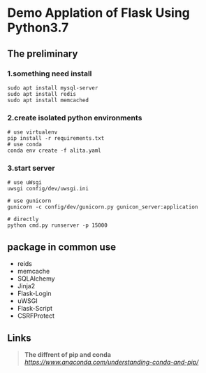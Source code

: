 # Demo Applation of Flask Using Python3.7

## The preliminary

### 1.something need install
```
sudo apt install mysql-server
sudo apt install redis
sudo apt install memcached
```

### 2.create isolated python environments
```
# use virtualenv
pip install -r requirements.txt
# use conda
conda env create -f alita.yaml
```

### 3.start server
```
# use uWsgi
uwsgi config/dev/uwsgi.ini

# use gunicorn
gunicorn -c config/dev/gunicorn.py gunicon_server:application

# directly
python cmd.py runserver -p 15000
```

## package in common use

+ reids  
+ memcache  
+ SQLAlchemy  
+ Jinja2  
+ Flask-Login  
+ uWSGI  
+ Flask-Script  
+ CSRFProtect  

## Links

>**The diffrent of pip and conda**  
>*https://www.anaconda.com/understanding-conda-and-pip/*
